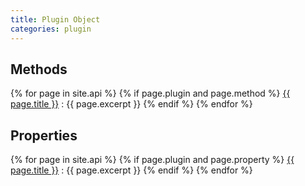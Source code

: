 ```yaml
---
title: Plugin Object
categories: plugin
---
```

## Methods
{% for page in site.api %}
  {% if page.plugin and page.method %}
<a href="{{ page.url | relative_url }}">{{ page.title }}</a>
: {{ page.excerpt }}
  {% endif %}
{% endfor %}

## Properties
{% for page in site.api %}
  {% if page.plugin and page.property %}
<a href="{{ page.url | relative_url }}">{{ page.title }}</a>
: {{ page.excerpt }}
  {% endif %}
{% endfor %}
